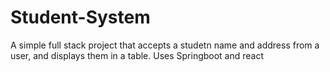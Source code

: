 # Student-System
A simple full stack project that accepts a studetn name and address from a user, and displays them in a table. Uses Springboot and react
